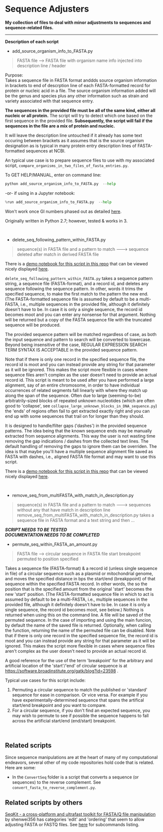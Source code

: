 Sequence Adjusters
===================

**My collection of files to deal with minor adjustments to sequences and sequence-related files.**

---

**Description of each script**

- add_source_organism_info_to_FASTA.py
> FASTA file -->  FASTA file with organism name info injected into description line / header


Purpose:  
Takes a sequence file in FASTA format anddds source organism information in brackets to end of descrption line of each
FASTA-formatted record for protein or nucleic acid in a file. The source
organism information added will be the genus and species plus any other
information such as strain and variety associated with that sequence entry.

**The sequences in the provided file must be all of the same kind, either all
nucleic or all protein.** The script will try to detect which one
based on the first sequence in the provided file. **Subsequently, the script
will fail if the sequences in the file are a mix of protein and nucleic.**


It will leave the description line untouched if it already has some text
occuring between brackets as it assumes that is the source organism designation
as is typical in many protein entry description lines of FASTA-formatted
sequences at NCBI.

An typical use case is to prepare sequence files to use with my associated script, `compare_organisms_in_two_files_of_fasta_entries.py`.



To GET HELP/MANUAL, enter on command line:

```python
python add_source_organism_info_to_FASTA.py  --help
```

-or- if using in a Jupyter notebook:

```python
%run add_source_organism_info_to_FASTA.py  --help
```

Won't work once GI numbers phased out as detailed [here](https://ftp.ncbi.nlm.nih.gov/genbank/gbrel.txt).

Originally written in Python 2.7; however, tested & works in 3.


&nbsp;<p></p>


- delete_seq_following_pattern_within_FASTA.py
> sequence(s) in FASTA file and a pattern to match   --->  sequence deleted after match in derived FASTA file 

There is a [demo notebook for this script in this repo](https://github.com/fomightez/sequencework/blob/master/AdjustFASTA_or_FASTQ/demo%20delete_seq_following_pattern_within_multiFASTA.ipynb) that can be viewed nicely displayed [here](https://nbviewer.org/github/fomightez/sequencework/blob/master/AdjustFASTA_or_FASTQ/demo%20delete_seq_following_pattern_within_multiFASTA.ipynb).

`delete_seq_following_pattern_within_FASTA.py` takes a sequence pattern string, a sequence file (FASTA-format), and a record id, and deletes any sequence following the sequence pattern. In other, words it trims the specified sequence, to make the first match to the pattern the new end. (The FASTA-formatted sequence file is assumed by default to be a multi-FASTA, i.e., multiple sequences in the provided file, although it definitely doesn't have to be. In case it is only a single sequence, the record id becomes moot and you can enter any nonsense for that argument. Nothing will be returned but a copy of the FASTA sequence file with the truncated sequence will be produced.

The provided sequence pattern will be matched regardless of case, as both the input sequence and pattern to search will be converted to lowercase. Beyond being insensitive of the case, REGULAR EXPRESSION SEARCH TERM SYNTAX IS ACCEPTABLE in the provided sequence pattern.

Note that if there is only one record in the specified sequence file, the record id is moot and you can instead provide any string for that parameter as it will be ignored. This makes the script more flexible in cases where sequence files aren't complex as the user doesn't need to provide an actual record id. 
This script is meant to be used after you have performed a large alignment, say of an entire chromosome, in order to have individual occurrences of related segments fall linearly with where they match up along the span of the sequence. Often due to large (seeming-to-be) arbitratrily-sized blocks of repeated unknown nucleotides (which are often good to 'collapse', see `collapse_large_unknown_blocks_in_DNA_sequence.py`) the 'ends' of regions often fail to get extracted exactly right and you can end up with some sequences that trail on for longer than they should.

It is designed to handle/filter gaps ('dashes') in the provided sequence patterns. The idea being that the known sequence ends may be manually extracted from sequence alignments. This way the user is not wasting time removing the gap indications / dashes from the collected text lines. The default handling of removing the gaps to ignore them can be overriden. The idea is that maybe you'll have a multiple sequence alignment file saved as FASTA with dashes, i.e., aligned FASTA file format and may want to use this script. 


There is a [demo notebook for this script in this repo](https://github.com/fomightez/sequencework/blob/master/AdjustFASTA_or_FASTQ/demo%20delete_seq_following_pattern_within_multiFASTA.ipynb) that can be viewed nicely displayed [here](https://nbviewer.org/github/fomightez/sequencework/blob/master/AdjustFASTA_or_FASTQ/demo%20delete_seq_following_pattern_within_FASTA.ipynb).

&nbsp;<p></p>

- remove_seq_from_multiFASTA_with_match_in_description.py
> sequence(s) in FASTA file and a pattern to match   --->  sequences without any that have match in description line 
remove_seq_from_multiFASTA_with_match_in_description.py takes a sequence file in FASTA format and a text string and then ...  

***SCRIPT NEEDS TO BE TESTED***  
***DOCUMENTATION NEEDS TO BE COMPLETED***

- permute_seq_within_FASTA_an_amount.py
> FASTA file -->  circular sequence in FASTA file start breakpoint permuted to position specified

Takes a sequence file (FASTA-format) & a record id (unless single 
sequence in file) of a circular sequence such as a plasmid or mitochondrial 
genome, and moves the specified distance in bps the start/end (breakppoint) of
that sequence within the specified FASTA record. In other words, the so the 
position that is the specified amount from the original 'start' becomes the 
new 'start' position.
(The FASTA-formatted sequence file in which to act is assumed by default 
to be a multi-FASTA, i.e., multiple sequences in the provided file, although it 
definitely doesn't have to be. In case it is only a single sequence, the
record id becomes moot, see below.) 
Nothing is returned when using this on the command line. A file will be saved
of the permuted sequence. In the case of importing and using the main funcion,
by default the name of the saved file is returned. Optionally, when calling 
the function, returning the name of the permuted file can be disabled.
Note that if there is only one record in the specified sequence file, the 
record id is moot and you can instead provide any string for that parameter 
as it will be ignored. This makes the script more flexible in cases where 
sequence files aren't complex as the user doesn't need to provide an actual 
record id.

A good reference for the use of the term 'breakpoint' for the arbitrary and 
artificial location of the 'start'/'end' of circular sequence is at 
https://software.broadinstitute.org/gatk/blog?id=23598 .

Typical use cases for this script include:
1) Permuting a circular sequence to match the published or 'standard' sequence 
for ease in comparison. Or vice versa. For example if you have 
experimentally-determined sequence that spans the artifical start/end 
breakpoint and you want to compare.
2) For a circular sequence, if you don't find an expected sequence, you may 
wish to permute to see if possible the sequence happens to fall across the
artificial start/end (end/start) breakpoint.

&nbsp;<p></p>


Related scripts
---------------

Since sequence manipulations are at the heart of many of my computational endeavors, several other of my code repositories hold code that is related. Here are some:


 - In the `ConvertSeq` folder is a script that converts a sequence (or sequences) to the reverse complement. See `convert_fasta_to_reverse_complement.py`.



Related scripts by others
------------------------

[SeqKit - a cross-platform and ultrafast toolkit for FASTA/Q file manipulation](https://github.com/shenwei356/seqkit) by shenwei356 has categories 'edit' and 'ordering' that seem to allow adjusting FASTA or FASTQ files. See [here](https://github.com/shenwei356/seqkit#subcommands) for subcommands listing.
